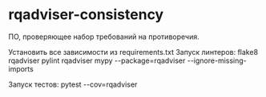 # rqadviser-consistency
ПО, проверяющее набор требований на противоречия. 

Установить все зависимости из requirements.txt 
Запуск линтеров:
flake8 rqadviser
pylint rqadviser
mypy --package=rqadviser --ignore-missing-imports

Запуск тестов:
pytest --cov=rqadviser
